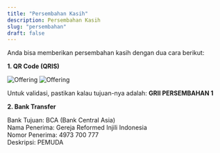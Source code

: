 ```yaml
---
title: "Persembahan Kasih"
description: Persembahan Kasih
slug: "persembahan"
draft: false
---
```


Anda bisa memberikan persembahan kasih dengan dua cara berikut:

**1. QR Code (QRIS)**

<img class="offering" src="/qr-persembahan.png" alt="Offering">
<img class="offeringDark hidden" src="/qr-persembahan-dark.png" alt="Offering">

<br>

Untuk validasi, pastikan kalau tujuan-nya adalah: **GRII PERSEMBAHAN 1**

**2. Bank Transfer**

Bank Tujuan: BCA (Bank Central Asia)\
Nama Penerima: Gereja Reformed Injili Indonesia\
Nomor Penerima: 4973 700 777\
Deskripsi: PEMUDA
